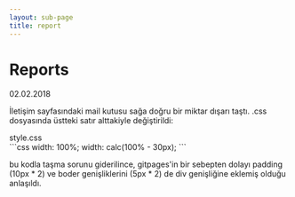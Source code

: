 ```yaml
---
layout: sub-page
title: report
---
```


# Reports

02.02.2018

İletişim sayfasındaki mail kutusu sağa doğru bir miktar dışarı taştı. .css dosyasında üstteki satır alttakiyle değiştirildi:

<div class="code_source_name">style.css</div>
```css
width: 100%;
width: calc(100% - 30px);
```

bu kodla taşma sorunu giderilince, gitpages'in bir sebepten dolayı padding (10px * 2) ve boder genişliklerini (5px * 2) de div genişliğine eklemiş olduğu anlaşıldı.
